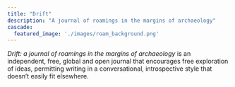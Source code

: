 ```yaml
---
title: "Drift"
description: "A journal of roamings in the margins of archaeology"
cascade:
  featured_image: './images/roam_background.png'
---
```


_Drift: a journal of roamings in the margins of archaeology_ is an independent, free,  global and open journal that encourages free exploration of ideas, permitting writing in a conversational, introspective style that doesn’t easily fit elsewhere.